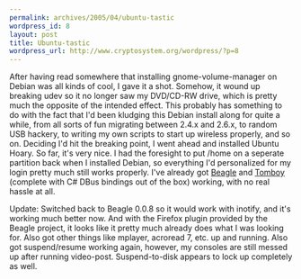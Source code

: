 ```yaml
--- 
permalink: archives/2005/04/ubuntu-tastic
wordpress_id: 8
layout: post
title: Ubuntu-tastic
wordpress_url: http://www.cryptosystem.org/wordpress/?p=8
---
```

After having read somewhere that installing gnome-volume-manager on Debian was all kinds of cool, I gave it a shot. Somehow, it wound up breaking udev so it no longer saw my DVD/CD-RW drive, which is pretty much the opposite of the intended effect. This probably has something to do with the fact that I'd been kludging this Debian install along for quite a while, from all sorts of fun migrating between 2.4.x and 2.6.x, to random USB hackery, to writing my own scripts to start up wireless properly, and so on. Deciding I'd hit the breaking point, I went ahead and installed Ubuntu Hoary. So far, it's very nice. I had the foresight to put /home on a seperate partition back when I installed Debian, so everything I'd personalized for my login pretty much still works properly. I've already got [Beagle](http://beaglewiki.org/index.php/UbuntuInstall) and [Tomboy](http://www.beatniksoftware.com/tomboy/) (complete with C# DBus bindings out of the box) working, with no real hassle at all.

Update: Switched back to Beagle 0.0.8 so it would work with inotify, and it's working much better now. And with the Firefox plugin provided by the Beagle project, it looks like it pretty much already does what I was looking for. Also got other things like mplayer, acroread 7, etc. up and running. Also got suspend/resume working again, however, my consoles are still messed up after running video-post. Suspend-to-disk appears to lock up completely as well.
